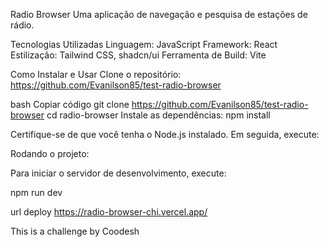Radio Browser
Uma aplicação de navegação e pesquisa de estações de rádio.

Tecnologias Utilizadas
Linguagem: JavaScript
Framework: React
Estilização: Tailwind CSS, shadcn/ui
Ferramenta de Build: Vite

Como Instalar e Usar
Clone o repositório: https://github.com/Evanilson85/test-radio-browser

bash
Copiar código
git clone https://github.com/Evanilson85/test-radio-browser
cd radio-browser
Instale as dependências: npm install

Certifique-se de que você tenha o Node.js instalado. Em seguida, execute:


Rodando o projeto:

Para iniciar o servidor de desenvolvimento, execute:

npm run dev

url deploy https://radio-browser-chi.vercel.app/


This is a challenge by Coodesh